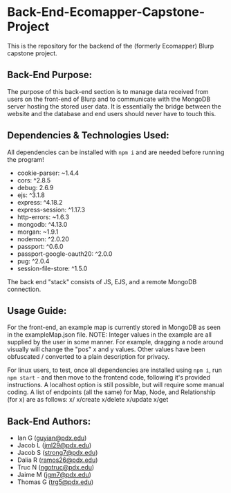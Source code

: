 # Back-End-Ecomapper-Capstone-Project
This is the repository for the backend of the (formerly Ecomapper) Blurp capstone project.

## Back-End Purpose: 
The purpose of this back-end section is to manage data received from users on the front-end of Blurp and to communicate with the MongoDB server hosting the stored user data. It is essentially the bridge between the website and the database and end users should never have to touch this. 

## Dependencies & Technologies Used: 
All dependencies can be installed with `npm i` and are needed before running the program!
* cookie-parser: ~1.4.4
* cors: ^2.8.5
* debug: 2.6.9
* ejs: ^3.1.8
* express: ^4.18.2
* express-session: ^1.17.3
* http-errors: ~1.6.3
* mongodb: ^4.13.0
* morgan: ~1.9.1
* nodemon: ^2.0.20
* passport: ^0.6.0
* passport-google-oauth20: ^2.0.0
* pug: ^2.0.4
* session-file-store: ^1.5.0

The back end "stack" consists of JS, EJS, and a remote MongoDB connection. 

## Usage Guide: 

For the front-end, an example map is currently stored in MongoDB as seen in the exampleMap.json file.
NOTE: Integer values in the example are all supplied by the user in some manner. For example, dragging a node around visually will change the "pos" x and y values. Other values have been obfuscated / converted to a plain description for privacy.

For linux users, to test, once all dependencies are installed using `npm i`, run `npm start` - and then move to the frontend code, following it's provided instructions. A localhost option is still possible, but will require some manual coding. 
A list of endpoints (all the same) for Map, Node, and Relationship (for x) are as follows:
x/
x/create
x/delete
x/update
x/get


## Back-End Authors:
* Ian G (guyian@pdx.edu)
* Jacob L (jml29@pdx.edu)
* Jacob S (strong7@pdx.edu)
* Dalia R (ramos26@pdx.edu)
* Truc N (ngotruc@pdx.edu)
* Jaime M (jgm7@pdx.edu)
* Thomas G (trg5@pdx.edu)